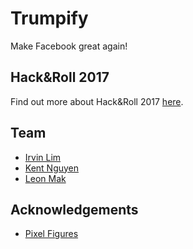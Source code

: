 # Trumpify

Make Facebook great again!

## Hack&Roll 2017

Find out more about Hack&Roll 2017 [here](http://hacknroll.nushackers.org/).

## Team

- [Irvin Lim](https://github.com/irvinlim)
- [Kent Nguyen](https://github.com/kentnek)
- [Leon Mak](https://github.com/leonmak)

## Acknowledgements

- [Pixel Figures](http://pixelfigures.tumblr.com/)

